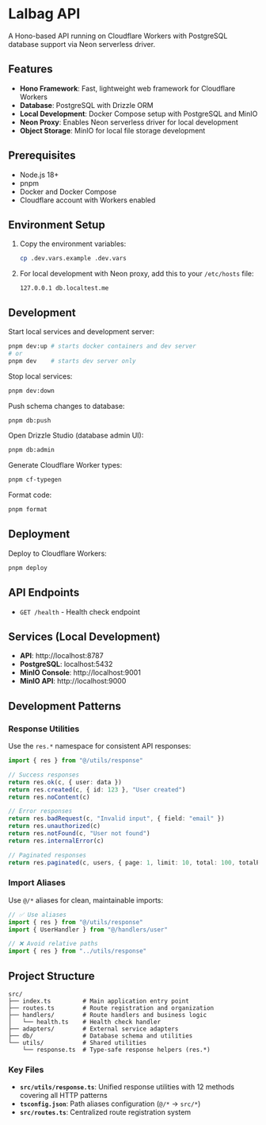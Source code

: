 # Lalbag API

A Hono-based API running on Cloudflare Workers with PostgreSQL database support via Neon serverless driver.

## Features

- **Hono Framework**: Fast, lightweight web framework for Cloudflare Workers
- **Database**: PostgreSQL with Drizzle ORM
- **Local Development**: Docker Compose setup with PostgreSQL and MinIO
- **Neon Proxy**: Enables Neon serverless driver for local development
- **Object Storage**: MinIO for local file storage development

## Prerequisites

- Node.js 18+
- pnpm
- Docker and Docker Compose
- Cloudflare account with Workers enabled

## Environment Setup

1. Copy the environment variables:

   ```bash
   cp .dev.vars.example .dev.vars
   ```

2. For local development with Neon proxy, add this to your `/etc/hosts` file:
   ```
   127.0.0.1 db.localtest.me
   ```

## Development

Start local services and development server:

```bash
pnpm dev:up # starts docker containers and dev server
# or
pnpm dev    # starts dev server only
```

Stop local services:

```bash
pnpm dev:down
```

Push schema changes to database:

```bash
pnpm db:push
```

Open Drizzle Studio (database admin UI):

```bash
pnpm db:admin
```

Generate Cloudflare Worker types:

```bash
pnpm cf-typegen
```

Format code:

```bash
pnpm format
```

## Deployment

Deploy to Cloudflare Workers:

```bash
pnpm deploy
```

## API Endpoints

- `GET /health` - Health check endpoint

## Services (Local Development)

- **API**: http://localhost:8787
- **PostgreSQL**: localhost:5432
- **MinIO Console**: http://localhost:9001
- **MinIO API**: http://localhost:9000

## Development Patterns

### Response Utilities

Use the `res.*` namespace for consistent API responses:

```typescript
import { res } from "@/utils/response"

// Success responses
return res.ok(c, { user: data })
return res.created(c, { id: 123 }, "User created")
return res.noContent(c)

// Error responses
return res.badRequest(c, "Invalid input", { field: "email" })
return res.unauthorized(c)
return res.notFound(c, "User not found")
return res.internalError(c)

// Paginated responses
return res.paginated(c, users, { page: 1, limit: 10, total: 100, totalPages: 10 })
```

### Import Aliases

Use `@/*` aliases for clean, maintainable imports:

```typescript
// ✅ Use aliases
import { res } from "@/utils/response"
import { UserHandler } from "@/handlers/user"

// ❌ Avoid relative paths
import { res } from "../utils/response"
```

## Project Structure

```
src/
├── index.ts         # Main application entry point
├── routes.ts        # Route registration and organization
├── handlers/        # Route handlers and business logic
│   └── health.ts    # Health check handler
├── adapters/        # External service adapters
├── db/              # Database schema and utilities
└── utils/           # Shared utilities
    └── response.ts  # Type-safe response helpers (res.*)
```

### Key Files

- **`src/utils/response.ts`**: Unified response utilities with 12 methods covering all HTTP patterns
- **`tsconfig.json`**: Path aliases configuration (`@/*` → `src/*`)
- **`src/routes.ts`**: Centralized route registration system
